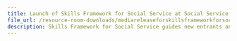 ```yaml
---
title: Launch of Skills Framework for Social Service at Social Service Institute Graduation & Awards Ceremony 2019
file_url: /resource-room-downloads/mediareleaseforskillsframeworkforsocialservice.pdf
description: Skills Framework for Social Service guides new entrants and in-service professionals to make informed decisions on career choices and skills upgrading.
---
```

